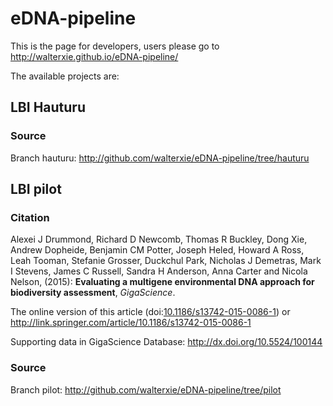 # eDNA-pipeline

This is the page for developers, users please go to http://walterxie.github.io/eDNA-pipeline/  

The available projects are:

## LBI Hauturu 

### Source

Branch hauturu: http://github.com/walterxie/eDNA-pipeline/tree/hauturu

## LBI pilot

### Citation

Alexei J Drummond, Richard D Newcomb, Thomas R Buckley, Dong Xie, Andrew Dopheide, Benjamin CM Potter, 
Joseph Heled, Howard A Ross, Leah Tooman, Stefanie Grosser, Duckchul Park, Nicholas J Demetras, 
Mark I Stevens, James C Russell, Sandra H Anderson, Anna Carter and Nicola Nelson, (2015): 
**Evaluating a multigene environmental DNA approach for biodiversity assessment**, *GigaScience*.

The online version of this article (doi:[10.1186/s13742-015-0086-1](http://dx.doi.org/10.1186/s13742-015-0086-1)) or http://link.springer.com/article/10.1186/s13742-015-0086-1

Supporting data in GigaScience Database: http://dx.doi.org/10.5524/100144

### Source

Branch pilot: http://github.com/walterxie/eDNA-pipeline/tree/pilot
